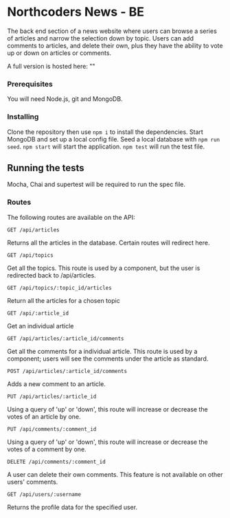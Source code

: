 # Northcoders News - BE

The back end section of a news website where users can browse a series of articles and narrow the selection down by topic. Users can add comments to articles, and delete their own, plus they have the ability to vote up or down on articles or comments.

A full version is hosted here: ""

### Prerequisites

You will need Node.js, git and MongoDB. 

### Installing

Clone the repository then use `npm i` to install the dependencies. Start MongoDB and set up a local config file. Seed a local database with `npm run seed`. `npm start` will start the application. `npm test` will run the test file.

## Running the tests

Mocha, Chai and supertest will be required to run the spec file. 

### Routes

The following routes are available on the API:

```
GET /api/articles
```

Returns all the articles in the database. Certain routes will redirect here.

```
GET /api/topics
```

Get all the topics. This route is used by a component, but the user is redirected back to /api/articles.


```
GET /api/topics/:topic_id/articles
```

Return all the articles for a chosen topic


```
GET /api/:article_id
```

Get an individual article

```
GET /api/articles/:article_id/comments
```

Get all the comments for a individual article. This route is used by a component; users will see the comments under the article as standard.

```
POST /api/articles/:article_id/comments
```

Adds a new comment to an article.

```
PUT /api/articles/:article_id
```

Using a query of 'up' or 'down', this route will increase or decrease the votes of an article by one.

```
PUT /api/comments/:comment_id
```

Using a query of 'up' or 'down', this route will increase or decrease the votes of a comment by one.

```
DELETE /api/comments/:comment_id
```

A user can delete their own comments. This feature is not available on other users' comments.

```
GET /api/users/:username
```

Returns the profile data for the specified user.


